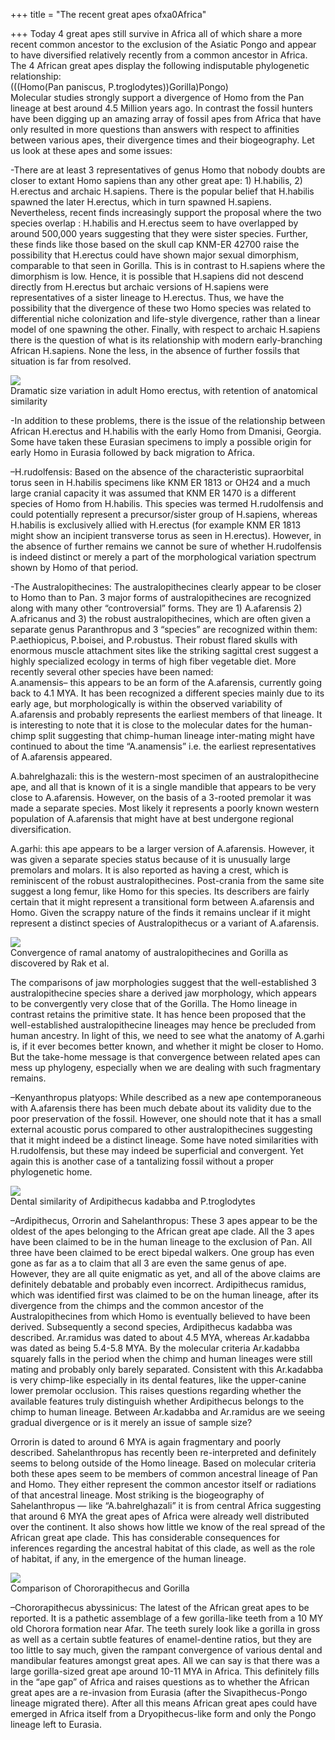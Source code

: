 +++
title = "The recent great apes ofxa0Africa"

+++
Today 4 great apes still survive in Africa all of which share a more
recent common ancestor to the exclusion of the Asiatic Pongo and appear
to have diversified relatively recently from a common ancestor in
Africa. The 4 African great apes display the following indisputable
phylogenetic relationship:  
(((Homo(Pan paniscus, P.troglodytes))Gorilla)Pongo)  
Molecular studies strongly support a divergence of Homo from the Pan
lineage at best around 4.5 Million years ago. In contrast the fossil
hunters have been digging up an amazing array of fossil apes from Africa
that have only resulted in more questions than answers with respect to
affinities between various apes, their divergence times and their
biogeography. Let us look at these apes and some issues:

\-There are at least 3 representatives of genus Homo that nobody doubts
are closer to extant Homo sapiens than any other great ape: 1)
H.habilis, 2) H.erectus and archaic H.sapiens. There is the popular
belief that H.habilis spawned the later H.erectus, which in turn spawned
H.sapiens. Nevertheless, recent finds increasingly support the proposal
where the two species overlap : H.habilis and H.erectus seem to have
overlapped by around 500,000 years suggesting that they were sister
species. Further, these finds like those based on the skull cap KNM-ER
42700 raise the possibility that H.erectus could have shown major sexual
dimorphism, comparable to that seen in Gorilla. This is in contrast to
H.sapiens where the dimorphism is low. Hence, it is possible that
H.sapiens did not descend directly from H.erectus but archaic versions
of H.sapiens were representatives of a sister lineage to H.erectus.
Thus, we have the possibility that the divergence of these two Homo
species was related to differential niche colonization and life-style
divergence, rather than a linear model of one spawning the other.
Finally, with respect to archaic H.sapiens there is the question of what
is its relationship with modern early-branching African H.sapiens. None
the less, in the absence of further fossils that situation is far from
resolved.

[![](https://i2.wp.com/bp2.blogger.com/_ZhvcTTaaD_4/RuK6vvXcXjI/AAAAAAAAANs/X9T9hNtVfNI/s320/herectus_skulls.jpg)](http://bp2.blogger.com/_ZhvcTTaaD_4/RuK6vvXcXjI/AAAAAAAAANs/X9T9hNtVfNI/s1600-h/herectus_skulls.jpg)  
Dramatic size variation in adult Homo erectus, with retention of
anatomical similarity

\-In addition to these problems, there is the issue of the relationship
between African H.erectus and H.habilis with the early Homo from
Dmanisi, Georgia. Some have taken these Eurasian specimens to imply a
possible origin for early Homo in Eurasia followed by back migration to
Africa.

–H.rudolfensis: Based on the absence of the characteristic supraorbital
torus seen in H.habilis specimens like KNM ER 1813 or OH24 and a much
large cranial capacity it was assumed that KNM ER 1470 is a different
species of Homo from H.habilis. This species was termed H.rudolfensis
and could potentially represent a precursor/sister group of H.sapiens,
whereas H.habilis is exclusively allied with H.erectus (for example KNM
ER 1813 might show an incipient transverse torus as seen in H.erectus).
However, in the absence of further remains we cannot be sure of whether
H.rudolfensis is indeed distinct or merely a part of the morphological
variation spectrum shown by Homo of that period.

\-The Australopithecines: The australopithecines clearly appear to be
closer to Homo than to Pan. 3 major forms of australopithecines are
recognized along with many other “controversial” forms. They are 1)
A.afarensis 2) A.africanus and 3) the robust australopithecines, which
are often given a separate genus Paranthropus and 3 “species” are
recognized within them: P.aethiopicus, P.boisei, and P.robustus. Their
robust flared skulls with enormous muscle attachment sites like the
striking sagittal crest suggest a highly specialized ecology in terms of
high fiber vegetable diet. More recently several other species have been
named:  
A.anamensis– this appears to be an form of the A.afarensis, currently
going back to 4.1 MYA. It has been recognized a different species mainly
due to its early age, but morphologically is within the observed
variability of A.afarensis and probably represents the earliest members
of that lineage. It is interesting to note that it is close to the
molecular dates for the human-chimp split suggesting that chimp-human
lineage inter-mating might have continued to about the time
“A.anamensis” i.e. the earliest representatives of A.afarensis
appeared.  
  
A.bahrelghazali: this is the western-most specimen of an
australopithecine ape, and all that is known of it is a single mandible
that appears to be very close to A.afarensis. However, on the basis of a
3-rooted premolar it was made a separate species. Most likely it
represents a poorly known western population of A.afarensis that might
have at best undergone regional diversification.

A.garhi: this ape appears to be a larger version of A.afarensis.
However, it was given a separate species status because of it is
unusually large premolars and molars. It is also reported as having a
crest, which is reminiscent of the robust australopithecines.
Post-crania from the same site suggest a long femur, like Homo for this
species. Its describers are fairly certain that it might represent a
transitional form between A.afarensis and Homo. Given the scrappy nature
of the finds it remains unclear if it might represent a distinct species
of Australopithecus or a variant of A.afarensis.

[![](https://i1.wp.com/bp2.blogger.com/_ZhvcTTaaD_4/RuK5tvXcXiI/AAAAAAAAANk/hC6tJaLys5o/s320/primate_ramus_convergence.jpg)](http://bp2.blogger.com/_ZhvcTTaaD_4/RuK5tvXcXiI/AAAAAAAAANk/hC6tJaLys5o/s1600-h/primate_ramus_convergence.jpg)  
Convergence of ramal anatomy of australopithecines and Gorilla as
discovered by Rak et al.

The comparisons of jaw morphologies suggest that the well-established 3
australopithecine species share a derived jaw morphology, which appears
to be convergently very close that of the Gorilla. The Homo lineage in
contrast retains the primitive state. It has hence been proposed that
the well-established australopithecine lineages may hence be precluded
from human ancestry. In light of this, we need to see what the anatomy
of A.garhi is, if it ever becomes better known, and whether it might be
closer to Homo. But the take-home message is that convergence between
related apes can mess up phylogeny, especially when we are dealing with
such fragmentary remains.

–Kenyanthropus platyops: While described as a new ape contemporaneous
with A.afarensis there has been much debate about its validity due to
the poor preservation of the fossil. However, one should note that it
has a small external acoustic porus compared to other australopithecines
suggesting that it might indeed be a distinct lineage. Some have noted
similarities with H.rudolfensis, but these may indeed be superficial and
convergent. Yet again this is another case of a tantalizing fossil
without a proper phylogenetic home.

[![](https://i1.wp.com/bp2.blogger.com/_ZhvcTTaaD_4/RuK7uvXcXkI/AAAAAAAAAN0/0VQDl-CObLA/s320/Ardipithecus_chimp.jpg)](http://bp2.blogger.com/_ZhvcTTaaD_4/RuK7uvXcXkI/AAAAAAAAAN0/0VQDl-CObLA/s1600-h/Ardipithecus_chimp.jpg)  
Dental similarity of Ardipithecus kadabba and P.troglodytes 

–Ardipithecus, Orrorin and Sahelanthropus: These 3 apes appear to be the
oldest of the apes belonging to the African great ape clade. All the 3
apes have been claimed to be in the human lineage to the exclusion of
Pan. All three have been claimed to be erect bipedal walkers. One group
has even gone as far as a to claim that all 3 are even the same genus of
ape. However, they are all quite enigmatic as yet, and all of the above
claims are definitely debatable and probably even incorrect.
Ardipithecus ramidus, which was identified first was claimed to be on
the human lineage, after its divergence from the chimps and the common
ancestor of the Australopithecines from which Homo is eventually
believed to have been derived. Subsequently a second species,
Ardipithecus kadabba was described. Ar.ramidus was dated to about 4.5
MYA, whereas Ar.kadabba was dated as being 5.4-5.8 MYA. By the molecular
criteria Ar.kadabba squarely falls in the period when the chimp and
human lineages were still mating and probably only barely separated.
Consistent with this Ar.kadabba is very chimp-like especially in its
dental features, like the upper-canine lower premolar occlusion. This
raises questions regarding whether the available features truly
distinguish whether Ardipithecus belongs to the chimp to human lineage.
Between Ar.kadabba and Ar.ramidus are we seeing gradual divergence or is
it merely an issue of sample size?

Orrorin is dated to around 6 MYA is again fragmentary and poorly
described. Sahelanthropus has recently been re-interpreted and
definitely seems to belong outside of the Homo lineage. Based on
molecular criteria both these apes seem to be members of common
ancestral lineage of Pan and Homo. They either represent the common
ancestor itself or radiations of that ancestral lineage. Most striking
is the biogeography of Sahelanthropus — like “A.bahrelghazali” it is
from central Africa suggesting that around 6 MYA the great apes of
Africa were already well distributed over the continent. It also shows
how little we know of the real spread of the African great ape clade.
This has considerable consequences for inferences regarding the
ancestral habitat of this clade, as well as the role of habitat, if any,
in the emergence of the human lineage.

[![](https://i2.wp.com/bp1.blogger.com/_ZhvcTTaaD_4/RuK-IfXcXlI/AAAAAAAAAN8/zv4rv81Tj8A/s320/chororapithecus.jpg)](http://bp1.blogger.com/_ZhvcTTaaD_4/RuK-IfXcXlI/AAAAAAAAAN8/zv4rv81Tj8A/s1600-h/chororapithecus.jpg)  
Comparison of Chororapithecus and Gorilla 

–Chororapithecus abyssinicus: The latest of the African great apes to be
reported. It is a pathetic assemblage of a few gorilla-like teeth from a
10 MY old Chorora formation near Afar. The teeth surely look like a
gorilla in gross as well as a certain subtle features of enamel-dentine
ratios, but they are too little to say much, given the rampant
convergence of various dental and mandibular features amongst great
apes. All we can say is that there was a large gorilla-sized great ape
around 10-11 MYA in Africa. This definitely fills in the “ape gap” of
Africa and raises questions as to whether the African great apes are a
re-invasion from Eurasia (after the Sivapithecus-Pongo lineage migrated
there). After all this means African great apes could have emerged in
Africa itself from a Dryopithecus-like form and only the Pongo lineage
left to Eurasia.
